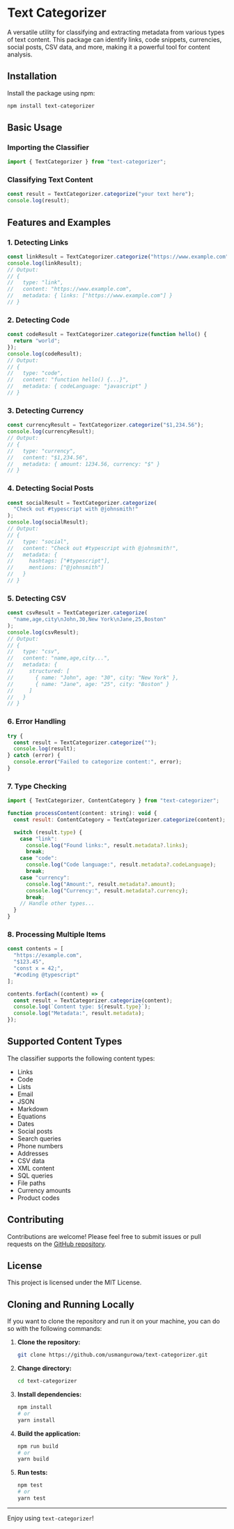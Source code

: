 # Text Categorizer

A versatile utility for classifying and extracting metadata from various types of text content. This package can identify links, code snippets, currencies, social posts, CSV data, and more, making it a powerful tool for content analysis.

## Installation

Install the package using npm:

```bash
npm install text-categorizer
```

## Basic Usage

### Importing the Classifier

```javascript
import { TextCategorizer } from "text-categorizer";
```

### Classifying Text Content

```javascript
const result = TextCategorizer.categorize("your text here");
console.log(result);
```

## Features and Examples

### 1. Detecting Links

```javascript
const linkResult = TextCategorizer.categorize("https://www.example.com");
console.log(linkResult);
// Output:
// {
//   type: "link",
//   content: "https://www.example.com",
//   metadata: { links: ["https://www.example.com"] }
// }
```

### 2. Detecting Code

```javascript
const codeResult = TextCategorizer.categorize(function hello() {
  return "world";
});
console.log(codeResult);
// Output:
// {
//   type: "code",
//   content: "function hello() {...}",
//   metadata: { codeLanguage: "javascript" }
// }
```

### 3. Detecting Currency

```javascript
const currencyResult = TextCategorizer.categorize("$1,234.56");
console.log(currencyResult);
// Output:
// {
//   type: "currency",
//   content: "$1,234.56",
//   metadata: { amount: 1234.56, currency: "$" }
// }
```

### 4. Detecting Social Posts

```javascript
const socialResult = TextCategorizer.categorize(
  "Check out #typescript with @johnsmith!"
);
console.log(socialResult);
// Output:
// {
//   type: "social",
//   content: "Check out #typescript with @johnsmith!",
//   metadata: {
//     hashtags: ["#typescript"],
//     mentions: ["@johnsmith"]
//   }
// }
```

### 5. Detecting CSV

```javascript
const csvResult = TextCategorizer.categorize(
  "name,age,city\nJohn,30,New York\nJane,25,Boston"
);
console.log(csvResult);
// Output:
// {
//   type: "csv",
//   content: "name,age,city...",
//   metadata: {
//     structured: [
//       { name: "John", age: "30", city: "New York" },
//       { name: "Jane", age: "25", city: "Boston" }
//     ]
//   }
// }
```

### 6. Error Handling

```javascript
try {
  const result = TextCategorizer.categorize("");
  console.log(result);
} catch (error) {
  console.error("Failed to categorize content:", error);
}
```

### 7. Type Checking

```javascript
import { TextCategorizer, ContentCategory } from "text-categorizer";

function processContent(content: string): void {
  const result: ContentCategory = TextCategorizer.categorize(content);

  switch (result.type) {
    case "link":
      console.log("Found links:", result.metadata?.links);
      break;
    case "code":
      console.log("Code language:", result.metadata?.codeLanguage);
      break;
    case "currency":
      console.log("Amount:", result.metadata?.amount);
      console.log("Currency:", result.metadata?.currency);
      break;
    // Handle other types...
  }
}
```

### 8. Processing Multiple Items

```javascript
const contents = [
  "https://example.com",
  "$123.45",
  "const x = 42;",
  "#coding @typescript"
];

contents.forEach((content) => {
  const result = TextCategorizer.categorize(content);
  console.log(`Content type: ${result.type}`);
  console.log("Metadata:", result.metadata);
});
```

## Supported Content Types

The classifier supports the following content types:

- Links
- Code
- Lists
- Email
- JSON
- Markdown
- Equations
- Dates
- Social posts
- Search queries
- Phone numbers
- Addresses
- CSV data
- XML content
- SQL queries
- File paths
- Currency amounts
- Product codes

## Contributing

Contributions are welcome! Please feel free to submit issues or pull requests on the [GitHub repository](https://github.com/usmangurowa/text-categorizer).

## License

This project is licensed under the MIT License.

## Cloning and Running Locally

If you want to clone the repository and run it on your machine, you can do so with the following commands:

1. **Clone the repository:**

   ```bash
   git clone https://github.com/usmangurowa/text-categorizer.git
   ```

2. **Change directory:**

   ```bash
   cd text-categorizer
   ```

3. **Install dependencies:**

   ```bash
   npm install
   # or
   yarn install
   ```

4. **Build the application:**

   ```bash
   npm run build
   # or
   yarn build
   ```

5. **Run tests:**
   ```bash
   npm test
   # or
   yarn test
   ```

---

Enjoy using `text-categorizer`!
